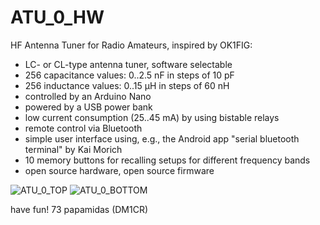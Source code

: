 # ATU_0_HW

HF Antenna Tuner for Radio Amateurs, inspired by OK1FIG:

- LC- or CL-type antenna tuner, software selectable
- 256 capacitance values: 0..2.5 nF in steps of 10 pF
- 256 inductance values: 0..15 µH in steps of 60 nH
- controlled by an Arduino Nano
- powered by a USB power bank
- low current consumption (25..45 mA) by using bistable relays
- remote control via Bluetooth
- simple user interface using, e.g., the Android app "serial bluetooth terminal" by Kai Morich
- 10 memory buttons for recalling setups for different frequency bands
- open source hardware, open source firmware

![ATU_0_TOP](https://github.com/papamidas/ATU_0_HW/blob/master/20191103_131727.jpg "TOP")
![ATU_0_BOTTOM](https://github.com/papamidas/ATU_0_HW/blob/master/20191103_131837.jpg "BOTTOM")

have fun!
73
papamidas (DM1CR)
